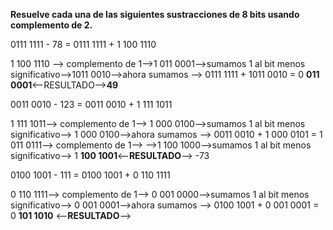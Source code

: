 **Resuelve cada una de las siguientes sustracciones de 8 bits usando complemento de 2.**

0111 1111 - 78 = 0111 1111 + 1 100 1110 

1 100 1110 --> complemento de 1-->1 011 0001-->sumamos 1 al bit menos significativo-->1011 0010-->ahora sumamos
--> 0111 1111 + 1011 0010 = 0 **011 0001**<--RESULTADO-->**49**

0011 0010 - 123 = 0011 0010 + 1 111 1011 

1 111 1011--> complemento de 1--> 1 000 0100-->sumamos 1 al bit menos significativo--> 1 000 0100-->ahora sumamos
--> 0011 0010 + 1 000 0101 = 1 011 0111--> complemento de 1-->
-->1 100 1000-->sumamos 1 al bit menos significativo--> 
1 **100 1001**<--**RESULTADO**--> -73


0100 1001 - 111 = 0100 1001 + ‭0 110 1111‬

0 110 1111‬--> complemento de 1--> 0 001 0000-->sumamos 1 al bit menos significativo--> 0 001 0001-->ahora sumamos
--> 0100 1001 + 0 001 0001 = 0 **101 1010** <--**RESULTADO**-->
